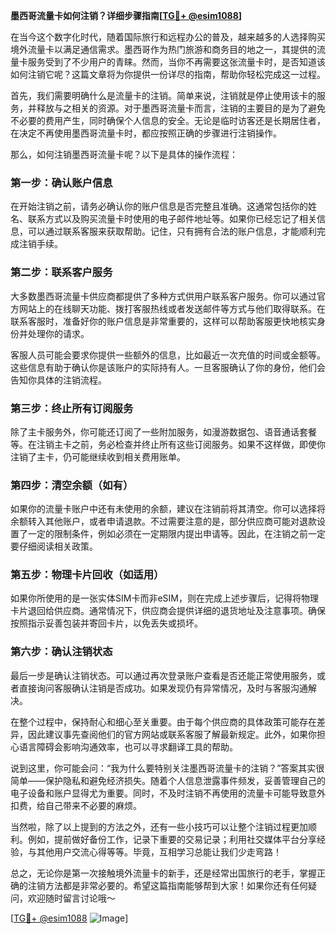 **墨西哥流量卡如何注销？详细步骤指南[[TG💪+ @esim1088](https://t.me/s/esim1088)]**

在当今这个数字化时代，随着国际旅行和远程办公的普及，越来越多的人选择购买境外流量卡以满足通信需求。墨西哥作为热门旅游和商务目的地之一，其提供的流量卡服务受到了不少用户的青睐。然而，当你不再需要这张流量卡时，是否知道该如何注销它呢？这篇文章将为你提供一份详尽的指南，帮助你轻松完成这一过程。

首先，我们需要明确什么是流量卡的注销。简单来说，注销就是停止使用该卡的服务，并释放与之相关的资源。对于墨西哥流量卡而言，注销的主要目的是为了避免不必要的费用产生，同时确保个人信息的安全。无论是临时访客还是长期居住者，在决定不再使用墨西哥流量卡时，都应按照正确的步骤进行注销操作。

那么，如何注销墨西哥流量卡呢？以下是具体的操作流程：

### **第一步：确认账户信息**
在开始注销之前，请务必确认你的账户信息是否完整且准确。这通常包括你的姓名、联系方式以及购买流量卡时使用的电子邮件地址等。如果你已经忘记了相关信息，可以通过联系客服来获取帮助。记住，只有拥有合法的账户信息，才能顺利完成注销手续。

### **第二步：联系客户服务**
大多数墨西哥流量卡供应商都提供了多种方式供用户联系客户服务。你可以通过官方网站上的在线聊天功能、拨打客服热线或者发送邮件等方式与他们取得联系。在联系客服时，准备好你的账户信息是非常重要的，这样可以帮助客服更快地核实身份并处理你的请求。

客服人员可能会要求你提供一些额外的信息，比如最近一次充值的时间或金额等。这些信息有助于确认你是该账户的实际持有人。一旦客服确认了你的身份，他们会告知你具体的注销流程。

### **第三步：终止所有订阅服务**
除了主卡服务外，你可能还订阅了一些附加服务，如漫游数据包、语音通话套餐等。在注销主卡之前，务必检查并终止所有这些订阅服务。如果不这样做，即使你注销了主卡，仍可能继续收到相关费用账单。

### **第四步：清空余额（如有）**
如果你的流量卡账户中还有未使用的余额，建议在注销前将其清空。你可以选择将余额转入其他账户，或者申请退款。不过需要注意的是，部分供应商可能对退款设置了一定的限制条件，例如必须在一定期限内提出申请等。因此，在注销之前一定要仔细阅读相关政策。

### **第五步：物理卡片回收（如适用）**
如果你所使用的是一张实体SIM卡而非eSIM，则在完成上述步骤后，记得将物理卡片退回给供应商。通常情况下，供应商会提供详细的退货地址及注意事项。确保按照指示妥善包装并寄回卡片，以免丢失或损坏。

### **第六步：确认注销状态**
最后一步是确认注销状态。可以通过再次登录账户查看是否还能正常使用服务，或者直接询问客服确认注销是否成功。如果发现仍有异常情况，及时与客服沟通解决。

在整个过程中，保持耐心和细心至关重要。由于每个供应商的具体政策可能存在差异，因此建议事先查阅他们的官方网站或联系客服了解最新规定。此外，如果你担心语言障碍会影响沟通效率，也可以寻求翻译工具的帮助。

说到这里，你可能会问：“我为什么要特别关注墨西哥流量卡的注销？”答案其实很简单——保护隐私和避免经济损失。随着个人信息泄露事件频发，妥善管理自己的电子设备和账户显得尤为重要。同时，不及时注销不再使用的流量卡可能导致意外扣费，给自己带来不必要的麻烦。

当然啦，除了以上提到的方法之外，还有一些小技巧可以让整个注销过程更加顺利。例如，提前做好备份工作，记录下重要的交易记录；利用社交媒体平台分享经验，与其他用户交流心得等等。毕竟，互相学习总能让我们少走弯路！

总之，无论你是第一次接触境外流量卡的新手，还是经常出国旅行的老手，掌握正确的注销方法都是非常必要的。希望这篇指南能够帮到大家！如果你还有任何疑问，欢迎随时留言讨论哦～

[[TG💪+ @esim1088](https://t.me/s/esim1088) ![Image](https://i.postimg.cc/4NQfJmqS/Snipaste-2025-05-13-00-14-12.png)]